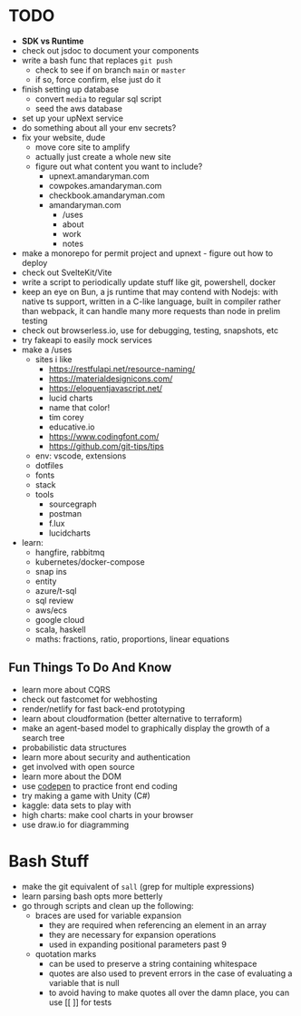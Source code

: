# TODO
* **SDK vs Runtime**
* check out jsdoc to document your components
* write a bash func that replaces `git push`
	* check to see if on branch `main` or `master`
	* if so, force confirm, else just do it
* finish setting up database
	* convert `media` to regular sql script
	* seed the aws database
* set up your upNext service
* do something about all your env secrets?
* fix your website, dude
	* move core site to amplify
	* actually just create a whole new site
	* figure out what content you want to include?
		* upnext.amandaryman.com
		* cowpokes.amandaryman.com
		* checkbook.amandaryman.com
		* amandaryman.com
			* /uses
			* about
			* work
			* notes
* make a monorepo for permit project and upnext - figure out how to deploy
* check out SvelteKit/Vite
* write a script to periodically update stuff like git, powershell, docker
* keep an eye on Bun, a js runtime that may contend with Nodejs: with native ts support, written in a C-like language, built in compiler rather than webpack, it can handle many more requests than node in prelim testing
* check out browserless.io, use for debugging, testing, snapshots, etc
* try fakeapi to easily mock services
* make a /uses
	* sites i like
		* https://restfulapi.net/resource-naming/
		* https://materialdesignicons.com/
		* https://eloquentjavascript.net/
		* lucid charts
		* name that color!
		* tim corey
		* educative.io
		* https://www.codingfont.com/
		* https://github.com/git-tips/tips
	* env: vscode, extensions
	* dotfiles
	* fonts
	* stack
	* tools
		* sourcegraph
		* postman
		* f.lux
		* lucidcharts
* learn:
	* hangfire, rabbitmq
	* kubernetes/docker-compose
	* snap ins
	* entity
	* azure/t-sql
	* sql review
	* aws/ecs
	* google cloud
	* scala, haskell
	* maths: fractions, ratio, proportions, linear equations

## Fun Things To Do And Know
* learn more about CQRS
* check out fastcomet for webhosting
* render/netlify for fast back-end prototyping
* learn about cloudformation (better alternative to terraform)
* make an agent-based model to graphically display the growth of a search tree
* probabilistic data structures
* learn more about security and authentication
* get involved with open source
* learn more about the DOM
* use [codepen](https://codepen.io/) to practice front end coding
* try making a game with Unity (C#)
* kaggle: data sets to play with
* high charts: make cool charts in your browser
* use draw.io for diagramming

# Bash Stuff
* make the git equivalent of `sall` (grep for multiple expressions)
* learn parsing bash opts more betterly
* go through scripts and clean up the following:
	* braces are used for variable expansion
		* they are required when referencing an element in an array
		* they are necessary for expansion operations
		* used in expanding positional parameters past 9
	* quotation marks
		* can be used to preserve a string containing whitespace
		* quotes are also used to prevent errors in the case of evaluating a variable that is null
		* to avoid having to make quotes all over the damn place, you can use [[ ]] for tests
